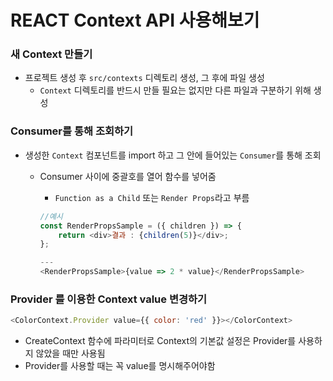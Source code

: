 # REACT Context API 사용해보기

### 새 Context 만들기

-   프로젝트 생성 후 `src/contexts` 디렉토리 생성, 그 후에 파일 생성
    -   `Context` 디렉토리를 반드시 만들 필요는 없지만 다른 파일과 구분하기 위해 생성

### Consumer를 통해 조회하기

-   생성한 `Context` 컴포넌트를 import 하고 그 안에 들어있는 `Consumer`를 통해 조회

    -   Consumer 사이에 중괄호를 열어 함수를 넣어줌

        -   `Function as a Child` 또는 `Render Props`라고 부름

        ```javascript
        //예시
        const RenderPropsSample = ({ children }) => {
            return <div>결과 : {children(5)}</div>;
        };

        ---
        <RenderPropsSample>{value => 2 * value}</RenderPropsSample>

        ```

### Provider 를 이용한 Context value 변경하기

```javascript
<ColorContext.Provider value={{ color: 'red' }}></ColorContext>
```

-   CreateContext 함수에 파라미터로 Context의 기본값 설정은 Provider를 사용하지 않았을 때만 사용됨
-   Provider를 사용할 때는 꼭 value를 명시해주어야함
